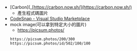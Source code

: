 * [Carbon](_[https://carbon.now.sh/](https://carbon.now.sh/)
	* 產生程式碼圖片
 * [CodeSnap - Visual Studio Marketplace](https://marketplace.visualstudio.com/items?itemName=adpyke.codesnap)
* mock image(可以拿到特定大小的圖片)
	* https://picsum.photos/
	```
	https://picsum.photos/200/300
	https://picsum.photos/id/502/100/100
	``` 
	